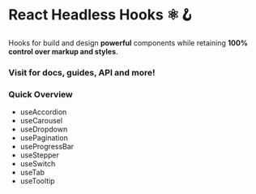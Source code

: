 # React Headless Hooks ⚛️🪝

Hooks for build and design **powerful** components while retaining **100% control over markup and styles**.

### Visit  for docs, guides, API and more!

### Quick Overview
- useAccordion
- useCarousel
- useDropdown
- usePagination
- useProgressBar
- useStepper
- useSwitch
- useTab
- useTooltip
